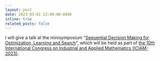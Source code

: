 ```yaml
---
layout: post
date: 2023-03-01 12:00:00-0400
inline: true
related_posts: false
---
```


I will give a talk at the minisymposium "<a href="https://iciam2023.org/registered_data?id=00702&pass=20e02a44a03ecab85dcbaf10f7e4134d" target="_blank">Sequential Decision Making for Optimization, Learning and Search</a>", which will be held as part of <a href="https://iciam2023.org" target="_blank">the 10th International Congress on Industrial and Applied Mathematics (ICIAM-2023)</a>.
